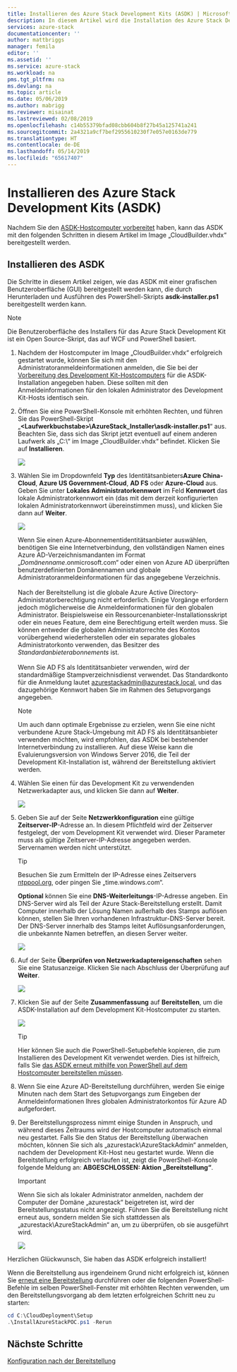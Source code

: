 ```yaml
---
title: Installieren des Azure Stack Development Kits (ASDK) | Microsoft-Dokumentation
description: In diesem Artikel wird die Installation des Azure Stack Development Kits (ASDK) beschrieben.
services: azure-stack
documentationcenter: ''
author: mattbriggs
manager: femila
editor: ''
ms.assetid: ''
ms.service: azure-stack
ms.workload: na
pms.tgt_pltfrm: na
ms.devlang: na
ms.topic: article
ms.date: 05/06/2019
ms.author: mabrigg
ms.reviewer: misainat
ms.lastreviewed: 02/08/2019
ms.openlocfilehash: c14b55379bfad08cbb604b8f27b45a125741a241
ms.sourcegitcommit: 2a4321a9cf7bef2955610230f7e057e0163de779
ms.translationtype: HT
ms.contentlocale: de-DE
ms.lasthandoff: 05/14/2019
ms.locfileid: "65617407"
---
```

# <a name="install-the-azure-stack-development-kit-asdk"></a>Installieren des Azure Stack Development Kits (ASDK)
Nachdem Sie den [ASDK-Hostcomputer vorbereitet](asdk-prepare-host.md) haben, kann das ASDK mit den folgenden Schritten in diesem Artikel im Image „CloudBuilder.vhdx“ bereitgestellt werden.

## <a name="install-the-asdk"></a>Installieren des ASDK
Die Schritte in diesem Artikel zeigen, wie das ASDK mit einer grafischen Benutzeroberfläche (GUI) bereitgestellt werden kann, die durch Herunterladen und Ausführen des PowerShell-Skripts **asdk-installer.ps1** bereitgestellt werden kann.

> [!NOTE]
> Die Benutzeroberfläche des Installers für das Azure Stack Development Kit ist ein Open Source-Skript, das auf WCF und PowerShell basiert.


1. Nachdem der Hostcomputer im Image „CloudBuilder.vhdx“ erfolgreich gestartet wurde, können Sie sich mit den Administratoranmeldeinformationen anmelden, die Sie bei der [Vorbereitung des Development Kit-Hostcomputers](asdk-prepare-host.md) für die ASDK-Installation angegeben haben. Diese sollten mit den Anmeldeinformationen für den lokalen Administrator des Development Kit-Hosts identisch sein.
2. Öffnen Sie eine PowerShell-Konsole mit erhöhten Rechten, und führen Sie das PowerShell-Skript „**&lt;Laufwerkbuchstabe>\AzureStack_Installer\asdk-installer.ps1**“ aus. Beachten Sie, dass sich das Skript jetzt eventuell auf einem anderen Laufwerk als „C:\“ im Image „CloudBuilder.vhdx“ befindet. Klicken Sie auf **Installieren**.

    ![](media/asdk-install/1.PNG) 

3. Wählen Sie im Dropdownfeld **Typ** des Identitätsanbieters**Azure China-Cloud**, **Azure US Government-Cloud**, **AD FS** oder **Azure-Cloud** aus. Geben Sie unter **Lokales Administratorkennwort** im Feld **Kennwort** das lokale Administratorkennwort ein (das mit dem derzeit konfigurierten lokalen Administratorkennwort übereinstimmen muss), und klicken Sie dann auf **Weiter**.

    ![](media/asdk-install/2.PNG) 
  
   Wenn Sie einen Azure-Abonnementidentitätsanbieter auswählen, benötigen Sie eine Internetverbindung, den vollständigen Namen eines Azure AD-Verzeichnismandanten im Format „*Domänenname*.onmicrosoft.com“ oder einen von Azure AD überprüften benutzerdefinierten Domänennamen und globale Administratoranmeldeinformationen für das angegebene Verzeichnis.<br><br>Nach der Bereitstellung ist die globale Azure Active Directory-Administratorberechtigung nicht erforderlich. Einige Vorgänge erfordern jedoch möglicherweise die Anmeldeinformationen für den globalen Administrator. Beispielsweise ein Ressourcenanbieter-Installationsskript oder ein neues Feature, dem eine Berechtigung erteilt werden muss. Sie können entweder die globalen Administratorrechte des Kontos vorübergehend wiederherstellen oder ein separates globales Administratorkonto verwenden, das Besitzer des *Standardanbieterabonnements* ist.<br><br>Wenn Sie AD FS als Identitätsanbieter verwenden, wird der standardmäßige Stampverzeichnisdienst verwendet. Das Standardkonto für die Anmeldung lautet azurestackadmin@azurestack.local, und das dazugehörige Kennwort haben Sie im Rahmen des Setupvorgangs angegeben.

   > [!NOTE]
   > Um auch dann optimale Ergebnisse zu erzielen, wenn Sie eine nicht verbundene Azure Stack-Umgebung mit AD FS als Identitätsanbieter verwenden möchten, wird empfohlen, das ASDK bei bestehender Internetverbindung zu installieren. Auf diese Weise kann die Evaluierungsversion von Windows Server 2016, die Teil der Development Kit-Installation ist, während der Bereitstellung aktiviert werden.

4. Wählen Sie einen für das Development Kit zu verwendenden Netzwerkadapter aus, und klicken Sie dann auf **Weiter**.

    ![](media/asdk-install/3.PNG)

5. Geben Sie auf der Seite **Netzwerkkonfiguration** eine gültige **Zeitserver-IP**-Adresse an. In diesem Pflichtfeld wird der Zeitserver festgelegt, der vom Development Kit verwendet wird. Dieser Parameter muss als gültige Zeitserver-IP-Adresse angegeben werden. Servernamen werden nicht unterstützt.

      > [!TIP]
      > Besuchen Sie zum Ermitteln der IP-Adresse eines Zeitservers [ntppool.org](https://www.ntppool.org/), oder pingen Sie „time.windows.com“. 

    **Optional** können Sie eine **DNS-Weiterleitungs**-IP-Adresse angeben. Ein DNS-Server wird als Teil der Azure Stack-Bereitstellung erstellt. Damit Computer innerhalb der Lösung Namen außerhalb des Stamps auflösen können, stellen Sie Ihren vorhandenen Infrastruktur-DNS-Server bereit. Der DNS-Server innerhalb des Stamps leitet Auflösungsanforderungen, die unbekannte Namen betreffen, an diesen Server weiter.

    ![](media/asdk-install/4.PNG)

6. Auf der Seite **Überprüfen von Netzwerkadaptereigenschaften** sehen Sie eine Statusanzeige. Klicken Sie nach Abschluss der Überprüfung auf **Weiter**.

    ![](media/asdk-install/5.PNG)

7. Klicken Sie auf der Seite **Zusammenfassung** auf **Bereitstellen**, um die ASDK-Installation auf dem Development Kit-Hostcomputer zu starten.

    ![](media/asdk-install/6.PNG)

    > [!TIP]
    > Hier können Sie auch die PowerShell-Setupbefehle kopieren, die zum Installieren des Development Kit verwendet werden. Dies ist hilfreich, falls Sie [das ASDK erneut mithilfe von PowerShell auf dem Hostcomputer bereitstellen müssen](asdk-deploy-powershell.md).

8. Wenn Sie eine Azure AD-Bereitstellung durchführen, werden Sie einige Minuten nach dem Start des Setupvorgangs zum Eingeben der Anmeldeinformationen Ihres globalen Administratorkontos für Azure AD aufgefordert.

9. Der Bereitstellungsprozess nimmt einige Stunden in Anspruch, und während dieses Zeitraums wird der Hostcomputer automatisch einmal neu gestartet. Falls Sie den Status der Bereitstellung überwachen möchten, können Sie sich als „azurestack\AzureStackAdmin“ anmelden, nachdem der Development Kit-Host neu gestartet wurde. Wenn die Bereitstellung erfolgreich verlaufen ist, zeigt die PowerShell-Konsole folgende Meldung an: **ABGESCHLOSSEN: Aktion „Bereitstellung“**. 
    > [!IMPORTANT]
    > Wenn Sie sich als lokaler Administrator anmelden, nachdem der Computer der Domäne „azurestack“ beigetreten ist, wird der Bereitstellungsstatus nicht angezeigt. Führen Sie die Bereitstellung nicht erneut aus, sondern melden Sie sich stattdessen als „azurestack\AzureStackAdmin“ an, um zu überprüfen, ob sie ausgeführt wird.

    ![](media/asdk-install/7.PNG)

Herzlichen Glückwunsch, Sie haben das ASDK erfolgreich installiert!

Wenn die Bereitstellung aus irgendeinem Grund nicht erfolgreich ist, können Sie [erneut eine Bereitstellung](asdk-redeploy.md) durchführen oder die folgenden PowerShell-Befehle im selben PowerShell-Fenster mit erhöhten Rechten verwenden, um den Bereitstellungsvorgang ab dem letzten erfolgreichen Schritt neu zu starten:

  ```powershell
  cd C:\CloudDeployment\Setup
  .\InstallAzureStackPOC.ps1 -Rerun
  ```

## <a name="next-steps"></a>Nächste Schritte
[Konfiguration nach der Bereitstellung](asdk-post-deploy.md)
